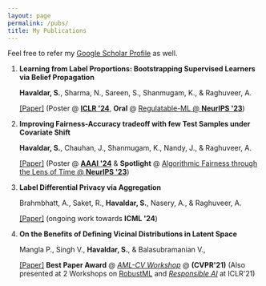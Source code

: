 ```yaml
---
layout: page
permalink: /pubs/
title: My Publications
---
```


Feel free to refer my [Google Scholar Profile](https://scholar.google.com/citations?user=Q2aGAk8AAAAJ&hl=en) as well.

1. **Learning from Label Proportions: Bootstrapping Supervised Learners via Belief Propagation**
   
    **Havaldar, S.**, Sharma, N., Sareen, S., Shanmugam, K., & Raghuveer, A.
   
    [[Paper]](https://arxiv.org/abs/2310.08056) (Poster @ [**ICLR '24**](https://iclr.cc/), **Oral** @ [Regulatable-ML @ **NeurIPS '23**](https://regulatableml.github.io/))

2. **Improving Fairness-Accuracy tradeoff with few Test Samples under Covariate Shift**
   
   **Havaldar, S.**, Chauhan, J., Shanmugam, K., Nandy, J., & Raghuveer, A.
   
   [[Paper]](https://arxiv.org/abs/2310.07535) (Poster @ [**AAAI '24**](https://aaai.org/aaai-conference/) & **Spotlight** @ [Algorithmic Fairness through the Lens of Time @ **NeurIPS '23**](https://www.afciworkshop.org/aft2023))

3. **Label Differential Privacy via Aggregation**

   Brahmbhatt, A., Saket, R., **Havaldar, S.**, Nasery, A., & Raghuveer, A.
   
   [[Paper]](https://arxiv.org/abs/2310.10092) (ongoing work towards **ICML '24**)

4. **On the Benefits of Defining Vicinal Distributions in Latent Space**

    Mangla P., Singh V., **Havaldar, S.**, & Balasubramanian V., 
   
   [[Paper]](https://arxiv.org/pdf/2003.06566.pdf) **Best Paper Award** @ [*AML-CV Workshop*](https://aisecure-workshop.github.io/amlcvpr2021) @ **(CVPR'21)** (Also presented at 2 Workshops on [RobustML](https://sites.google.com/connect.hku.hk/robustml-2021/home) and
   [*Responsible AI*](https://sites.google.com/view/rai-workshop/home) at ICLR'21) 

